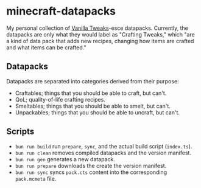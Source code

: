 # minecraft-datapacks

My personal collection of [Vanilla Tweaks](https://vanillatweaks.net/)-esce datapacks. Currently, the datapacks are only what they would label as "Crafting Tweaks," which "are a kind of data pack that adds new recipes, changing how items are crafted and what items can be crafted."

## Datapacks

Datapacks are separated into categories derived from their purpose:

- Craftables; things that you should be able to craft, but can't.
- QoL; quality-of-life crafting recipes.
- Smeltables; things that you should be able to smelt, but can't.
- Unpackables; things that you should be able to uncraft, but can't.

## Scripts

- `bun run build` run `prepare`, `sync`, and the actual build script (`index.ts`).
- `bun run clean` removes compiled datapacks and the version manifest.
- `bun run gen` generates a new datapack.
- `bun run prepare` downloads the create the version manifest.
- `bun run sync` syncs `pack.cts` content into the corresponding `pack.mcmeta` file.
